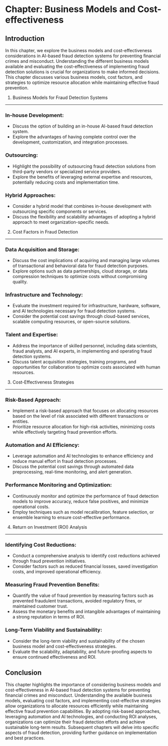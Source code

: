 Chapter: Business Models and Cost-effectiveness
===============================================

Introduction
------------

In this chapter, we explore the business models and cost-effectiveness considerations in AI-based fraud detection systems for preventing financial crimes and misconduct. Understanding the different business models available and evaluating the cost-effectiveness of implementing fraud detection solutions is crucial for organizations to make informed decisions. This chapter discusses various business models, cost factors, and strategies to optimize resource allocation while maintaining effective fraud prevention.

1. Business Models for Fraud Detection Systems
----------------------------------------------

### In-house Development:

* Discuss the option of building an in-house AI-based fraud detection system.
* Explore the advantages of having complete control over the development, customization, and integration processes.

### Outsourcing:

* Highlight the possibility of outsourcing fraud detection solutions from third-party vendors or specialized service providers.
* Explore the benefits of leveraging external expertise and resources, potentially reducing costs and implementation time.

### Hybrid Approaches:

* Consider a hybrid model that combines in-house development with outsourcing specific components or services.
* Discuss the flexibility and scalability advantages of adopting a hybrid approach to meet organization-specific needs.

2. Cost Factors in Fraud Detection
----------------------------------

### Data Acquisition and Storage:

* Discuss the cost implications of acquiring and managing large volumes of transactional and behavioral data for fraud detection purposes.
* Explore options such as data partnerships, cloud storage, or data compression techniques to optimize costs without compromising quality.

### Infrastructure and Technology:

* Evaluate the investment required for infrastructure, hardware, software, and AI technologies necessary for fraud detection systems.
* Consider the potential cost savings through cloud-based services, scalable computing resources, or open-source solutions.

### Talent and Expertise:

* Address the importance of skilled personnel, including data scientists, fraud analysts, and AI experts, in implementing and operating fraud detection systems.
* Discuss talent acquisition strategies, training programs, and opportunities for collaboration to optimize costs associated with human resources.

3. Cost-Effectiveness Strategies
--------------------------------

### Risk-Based Approach:

* Implement a risk-based approach that focuses on allocating resources based on the level of risk associated with different transactions or entities.
* Prioritize resource allocation for high-risk activities, minimizing costs while effectively targeting fraud prevention efforts.

### Automation and AI Efficiency:

* Leverage automation and AI technologies to enhance efficiency and reduce manual effort in fraud detection processes.
* Discuss the potential cost savings through automated data preprocessing, real-time monitoring, and alert generation.

### Performance Monitoring and Optimization:

* Continuously monitor and optimize the performance of fraud detection models to improve accuracy, reduce false positives, and minimize operational costs.
* Employ techniques such as model recalibration, feature selection, or ensemble learning to ensure cost-effective performance.

4. Return on Investment (ROI) Analysis
--------------------------------------

### Identifying Cost Reductions:

* Conduct a comprehensive analysis to identify cost reductions achieved through fraud prevention initiatives.
* Consider factors such as reduced financial losses, saved investigation costs, and improved operational efficiency.

### Measuring Fraud Prevention Benefits:

* Quantify the value of fraud prevention by measuring factors such as prevented fraudulent transactions, avoided regulatory fines, or maintained customer trust.
* Assess the monetary benefits and intangible advantages of maintaining a strong reputation in terms of ROI.

### Long-Term Viability and Sustainability:

* Consider the long-term viability and sustainability of the chosen business model and cost-effectiveness strategies.
* Evaluate the scalability, adaptability, and future-proofing aspects to ensure continued effectiveness and ROI.

Conclusion
----------

This chapter highlights the importance of considering business models and cost-effectiveness in AI-based fraud detection systems for preventing financial crimes and misconduct. Understanding the available business models, evaluating cost factors, and implementing cost-effective strategies allow organizations to allocate resources efficiently while maintaining effective fraud prevention capabilities. By adopting risk-based approaches, leveraging automation and AI technologies, and conducting ROI analyses, organizations can optimize their fraud detection efforts and achieve sustainable long-term results. Subsequent chapters will delve into specific aspects of fraud detection, providing further guidance on implementation and best practices.
